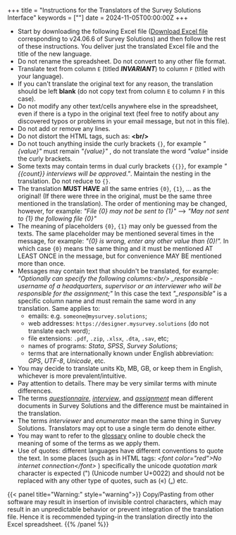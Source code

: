 +++
title = "Instructions for the Translators of the Survey Solutions Interface"
keywords = [""]
date = 2024-11-05T00:00:00Z
+++

* Start by downloading the following Excel file ([Download Excel file](files/SurveySolutions.Translation.00.xlsx) corresponding to v24.06.6 of Survey Solutions) and then follow the rest of these instructions. You deliver just the translated Excel file and the title of the new language.
* Do not rename the spreadsheet. Do not convert to any other file format.
* Translate text from column `E` (titled **_INVARIANT_**) to column `F` (titled with your language).
* If you can't translate the original text for any reason, the translation should be left **blank** (do not copy text from column `E` to column `F` in this case).
* Do not modify any other text/cells anywhere else in the spreadsheet, even if there is a typo in
the original text (feel free to notify about any discovered typos or problems in your email message, but not in this file).
* Do not add or remove any lines.
* Do not distort the HTML tags, such as: **&#60;br/&#62;**
* Do not touch anything inside the curly brackets `{}`, for example *"{value}"* must remain *"{value}"* , do not translate the word *"value"* inside the curly brackets.
* Some texts may contain terms in dual curly brackets `{{}}`, for example *"{{count}} interviews will be approved."*. Maintain the nesting in the translation. Do not reduce to `{}`.
* The translation **MUST HAVE** all the same entries `{0}`, `{1}`, ... as the
original! (If there were three in the original, must be the same three mentioned
in the translation). The order of mentioning may be changed, however, for example:
_"File {0} may not be sent to {1}"_ --> _"May not sent to {1} the following file {0}"_
* The meaning of placeholders `{0}`, `{1}` may only be guessed from the texts. The same placeholder may be mentioned several times in the message, for example:
_"{0} is wrong, enter any other value than {0}!"._
In which case `{0}` means the same thing and it must be mentioned AT LEAST ONCE in the
message, but for convenience MAY BE mentioned more than once.
* Messages may contain text that shouldn't be translated, for example:
_"Optionally can specify the following columns:&#60;br/&#62;
\_responsible - username of a headquarters, supervisor or an
interviewer who will be responsible for the assignment;"_
In this case the text *"_responsible"* is a specific column name and must remain the same word
in any translation. Same applies to:
  - emails: e.g. `someone@mysurvey.solutions`;
  - web addresses: `https://designer.mysurvey.solutions` (do not translate each word);
  - file extensions: `.pdf`, `.zip`, `.xlsx`, `.dta`, `.sav`, etc;
  - names of programs: *Stata*, *SPSS*, *Survey Solutions*;
  - terms that are internationally known under English abbreviation: *GPS*, *UTF-8*, *Unicode*,
etc.
* You may decide to translate units Kb, MB, GB, or keep them in English, whichever is more
prevalent/intuitive.
* Pay attention to details. There may be very similar terms with minute differences.
* The terms [*questionnaire*](/faq/glossary/#questionnaire), [*interview*](/faq/glossary/#interview), and [*assignment*](/faq/glossary/#assignment) mean different documents in
Survey Solutions and the difference must be maintained in the translation.
* The terms *interviewer* and *enumerator* mean the same thing in Survey Solutions.
Translators may opt to use a single term do denote either.
* You may want to refer to the [glossary](/faq/glossary/) online to double check the meaning of some of the terms as we apply them.
* Use of quotes: different languages have different conventions to quote the text. In some places (such as in HTML tags: *&#60;font color="red"&#62;No internet connection&#60;/font&#62;*
) specifically the unicode *quotation mark* character is expected (") (Unicode number
U+0022) and should not be replaced with any other type of quotes, such as («) („) etc.


{{< panel title="Warning:" style="warning">}}
Copy/Pasting from other software may result in insertion of invisible control
characters, which may result in an unpredictable behavior or prevent integration
of the translation file. Hence it is recommended typing-in the translation
directly into the Excel spreadsheet.
{{% /panel %}}
